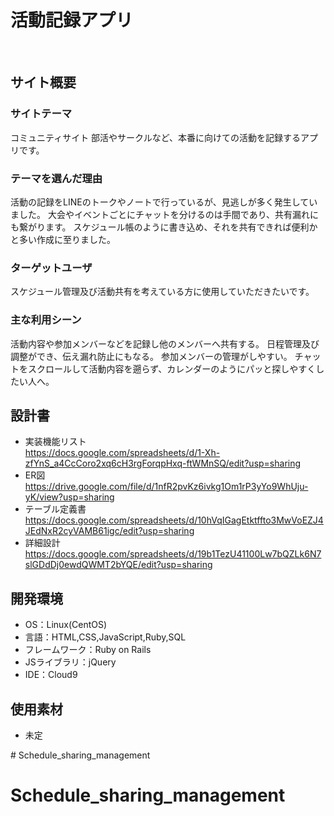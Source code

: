 # 活動記録アプリ
​
## サイト概要
### サイトテーマ
コミュニティサイト
部活やサークルなど、本番に向けての活動を記録するアプリです。
​
### テーマを選んだ理由
活動の記録をLINEのトークやノートで行っているが、見逃しが多く発生していました。
大会やイベントごとにチャットを分けるのは手間であり、共有漏れにも繋がります。
スケジュール帳のように書き込め、それを共有できれば便利かと多い作成に至りました。
​
### ターゲットユーザ
スケジュール管理及び活動共有を考えている方に使用していただきたいです。
​
### 主な利用シーン
活動内容や参加メンバーなどを記録し他のメンバーへ共有する。
日程管理及び調整ができ、伝え漏れ防止にもなる。
参加メンバーの管理がしやすい。
チャットをスクロールして活動内容を遡らず、カレンダーのようにパッと探しやすくしたい人へ。
​
## 設計書
- 実装機能リスト</br>
https://docs.google.com/spreadsheets/d/1-Xh-zfYnS_a4CcCoro2xq6cH3rgForqpHxq-ftWMnSQ/edit?usp=sharing
- ER図</br>
https://drive.google.com/file/d/1nfR2pvKz6ivkg1Om1rP3yYo9WhUju-yK/view?usp=sharing
- テーブル定義書</br>
https://docs.google.com/spreadsheets/d/10hVqIGagEtktffto3MwVoEZJ4JEdNxR2cyVAMB61igc/edit?usp=sharing
- 詳細設計</br>
https://docs.google.com/spreadsheets/d/19b1TezU41100Lw7bQZLk6N7slGDdDj0ewdQWMT2bYQE/edit?usp=sharing
​
## 開発環境
- OS：Linux(CentOS)
- 言語：HTML,CSS,JavaScript,Ruby,SQL
- フレームワーク：Ruby on Rails
- JSライブラリ：jQuery
- IDE：Cloud9
​
## 使用素材
- 未定
<!-- 外部サービスの画像素材・音声素材を使用した場合は、必ずサービス名とURLを明記してください。
- アプリケーションの実装に使用したgem/bootstrapのリファレンスなどの記載は不要です。
- 使用しない場合は、使用素材の項目をREADMEから削除してください。--># Schedule_sharing_management
# Schedule_sharing_management
